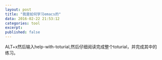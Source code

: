 ```yaml
---
layout: post
title: "我是如何学习emacs的"
data: 2016-02-22 21:53:12
categories: tool
excerpt:
published: false
---
```


ALT+x然后输入help-with-toturial,然后仔细阅读完成整个toturial，并完成其中的练习。
